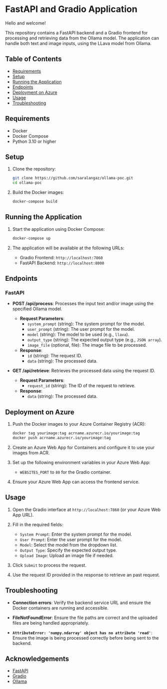 # FastAPI and Gradio Application

Hello and welcome!

This repository contains a FastAPI backend and a Gradio frontend for processing and retrieving data from the Ollama model. The application can handle both text and image inputs, using the LLava model from Ollama.

## Table of Contents

- [Requirements](#requirements)
- [Setup](#setup)
- [Running the Application](#running-the-application)
- [Endpoints](#endpoints)
- [Deployment on Azure](#deployment-on-azure)
- [Usage](#usage)
- [Troubleshooting](#troubleshooting)

## Requirements

- Docker
- Docker Compose
- Python 3.10 or higher

## Setup

1. Clone the repository:
    ```sh
    git clone https://github.com/saralangaz/ollama-poc.git
    cd ollama-poc
    ```

2. Build the Docker images:
    ```sh
    docker-compose build
    ```

## Running the Application

1. Start the application using Docker Compose:
    ```sh
    docker-compose up
    ```

2. The application will be available at the following URLs:
    - Gradio Frontend: `http://localhost:7860`
    - FastAPI Backend: `http://localhost:8000`

## Endpoints

### FastAPI

- **POST /api/process**: Processes the input text and/or image using the specified Ollama model.
    - **Request Parameters**:
        - `system_prompt` (string): The system prompt for the model.
        - `user_prompt` (string): The user prompt for the model.
        - `model` (string): The model to be used (e.g., `llava`).
        - `output_type` (string): The expected output type (e.g., `JSON array`).
        - `image_file` (optional, file): The image file to be processed.
    - **Response**:
        - `id` (string): The request ID.
        - `data` (string): The processed data.

- **GET /api/retrieve**: Retrieves the processed data using the request ID.
    - **Request Parameters**:
        - `request_id` (string): The ID of the request to retrieve.
    - **Response**:
        - `data` (string): The processed data.

## Deployment on Azure

1. Push the Docker images to your Azure Container Registry (ACR):
    ```sh
    docker tag yourimage:tag acrname.azurecr.io/yourimage:tag
    docker push acrname.azurecr.io/yourimage:tag
    ```

2. Create an Azure Web App for Containers and configure it to use your images from ACR.

3. Set up the following environment variables in your Azure Web App:
    - `WEBSITES_PORT` to `80` for the Gradio container.

4. Ensure your Azure Web App can access the frontend service.

## Usage

1. Open the Gradio interface at `http://localhost:7860` (or your Azure Web App URL).

2. Fill in the required fields:
    - `System Prompt`: Enter the system prompt for the model.
    - `User Prompt`: Enter the user prompt for the model.
    - `Model`: Select the model from the dropdown list.
    - `Output Type`: Specify the expected output type.
    - `Upload Image`: Upload an image file if needed.

3. Click `Submit` to process the request.

4. Use the request ID provided in the response to retrieve an past request.

## Troubleshooting

- **Connection errors**:
  Verify the backend service URL and ensure the Docker containers are running and accessible.

- **FileNotFoundError**:
  Ensure the file paths are correct and the uploaded files are being handled appropriately.

- **`AttributeError: 'numpy.ndarray' object has no attribute 'read'`**:
  Ensure the image is being processed correctly before being sent to the backend.

## Acknowledgements

- [FastAPI](https://fastapi.tiangolo.com/)
- [Gradio](https://gradio.app/)
- [Ollama](https://ollama.com/)

